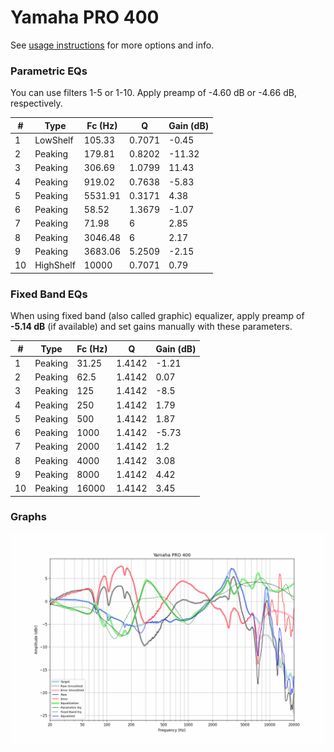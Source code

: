 # Yamaha PRO 400
See [usage instructions](https://github.com/jaakkopasanen/AutoEq#usage) for more options and info.

### Parametric EQs
You can use filters 1-5 or 1-10. Apply preamp of -4.60 dB or -4.66 dB, respectively.

|   # | Type      |   Fc (Hz) |      Q |   Gain (dB) |
|-----|-----------|-----------|--------|-------------|
|   1 | LowShelf  |    105.33 | 0.7071 |       -0.45 |
|   2 | Peaking   |    179.81 | 0.8202 |      -11.32 |
|   3 | Peaking   |    306.69 | 1.0799 |       11.43 |
|   4 | Peaking   |    919.02 | 0.7638 |       -5.83 |
|   5 | Peaking   |   5531.91 | 0.3171 |        4.38 |
|   6 | Peaking   |     58.52 | 1.3679 |       -1.07 |
|   7 | Peaking   |     71.98 | 6      |        2.85 |
|   8 | Peaking   |   3046.48 | 6      |        2.17 |
|   9 | Peaking   |   3683.06 | 5.2509 |       -2.15 |
|  10 | HighShelf |  10000    | 0.7071 |        0.79 |

### Fixed Band EQs
When using fixed band (also called graphic) equalizer, apply preamp of **-5.14 dB** (if available) and set gains manually with these parameters.

|   # | Type    |   Fc (Hz) |      Q |   Gain (dB) |
|-----|---------|-----------|--------|-------------|
|   1 | Peaking |     31.25 | 1.4142 |       -1.21 |
|   2 | Peaking |     62.5  | 1.4142 |        0.07 |
|   3 | Peaking |    125    | 1.4142 |       -8.5  |
|   4 | Peaking |    250    | 1.4142 |        1.79 |
|   5 | Peaking |    500    | 1.4142 |        1.87 |
|   6 | Peaking |   1000    | 1.4142 |       -5.73 |
|   7 | Peaking |   2000    | 1.4142 |        1.2  |
|   8 | Peaking |   4000    | 1.4142 |        3.08 |
|   9 | Peaking |   8000    | 1.4142 |        4.42 |
|  10 | Peaking |  16000    | 1.4142 |        3.45 |

### Graphs
![](./Yamaha%20PRO%20400.png)
